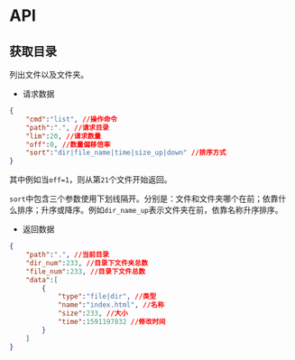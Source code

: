 # API

## 获取目录

列出文件以及文件夹。

* 请求数据

```json
{
    "cmd":"list", //操作命令
    "path":".", //请求目录
    "lim":20, //请求数量
    "off":0, //数量偏移倍率
    "sort":"dir|file_name|time|size_up|down" //排序方式
}
```
其中例如当`off=1`，则从第`21`个文件开始返回。

`sort`中包含三个参数使用下划线隔开。分别是：文件和文件夹哪个在前；依靠什么排序；升序或降序。例如`dir_name_up`表示文件夹在前，依靠名称升序排序。

* 返回数据

```json
{
    "path":".", //当前目录
    "dir_num":233, //目录下文件夹总数
    "file_num":233, //目录下文件总数
    "data":[
        {
            "type":"file|dir", //类型
            "name":"index.html", //名称
            "size":233, //大小
            "time":1591197832 //修改时间
        }
    ]
}
```